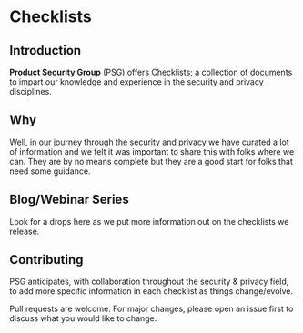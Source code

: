 # Checklists

## Introduction

[**Product Security Group**](https://www.productsecuritygroup.com) (PSG) offers Checklists; a collection of documents to impart our knowledge and experience in the security and privacy disciplines.

## Why

Well, in our journey through the security and privacy we have curated a lot of information and we felt it was important to share this with folks where we can. They are by no means complete but they are a good start for folks that need some guidance.

## Blog/Webinar Series 

Look for a drops here as we put more information out on the checklists we release.


## Contributing
PSG anticipates, with collaboration throughout the security & privacy field, to add more specific information in each checklist as things change/evolve.

Pull requests are welcome. For major changes, please open an issue first to discuss what you would like to change.
